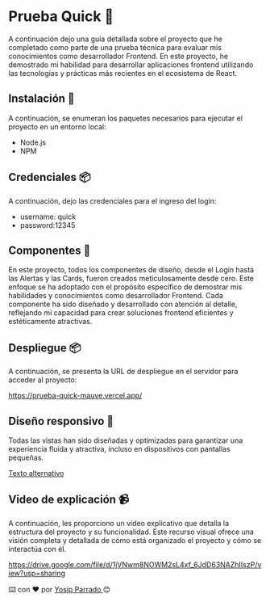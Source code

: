 # Prueba Quick 🧩

 A continuación dejo una guía detallada sobre el proyecto que he completado como parte de una prueba técnica para evaluar mis conocimientos como desarrollador Frontend. En este proyecto, he demostrado mi habilidad para desarrollar aplicaciones frontend utilizando las tecnologías y prácticas más recientes en el ecosistema de React.
 
 
## Instalación 🔧
A continuación, se enumeran los paquetes necesarios para ejecutar el proyecto en un entorno local:

- Node.js
- NPM

 
 
## Credenciales 📦 
A continuación, dejo las credenciales para el ingreso del login:

- username: quick
- password:12345


## Componentes 🚀

En este proyecto, todos los componentes de diseño, desde el Login hasta las Alertas y las Cards, fueron creados meticulosamente desde cero. Este enfoque se ha adoptado con el propósito específico de demostrar mis habilidades y conocimientos como desarrollador Frontend. Cada componente ha sido diseñado y desarrollado con atención al detalle, reflejando mi capacidad para crear soluciones frontend eficientes y estéticamente atractivas.


## Despliegue 📦 
A continuación, se presenta la URL de despliegue en el servidor para acceder al proyecto:

https://prueba-quick-mauve.vercel.app/


## Diseño responsivo 🎨

Todas las vistas han sido diseñadas y optimizadas para garantizar una experiencia fluida y atractiva, incluso en dispositivos con pantallas pequeñas.


[Texto alternativo](https://busca-libre.s3.us-east-1.amazonaws.com/responsive.png?response-content-disposition=inline&X-Amz-Security-Token=IQoJb3JpZ2luX2VjEIz%2F%2F%2F%2F%2F%2F%2F%2F%2F%2FwEaCXVzLWVhc3QtMSJHMEUCIQDQnfbjdDRYHZ6UgWQlDLqVpfBGDMkPRgOvpln%2Fr%2FB6dgIgDgsowOafKYGHSaQhxB65mNxElzjiqf0x93yIqyOUMYAq7QII9f%2F%2F%2F%2F%2F%2F%2F%2F%2F%2FARAAGgwzMzk3MTMxOTEyODkiDEOYxGbq7Daz6kSNxSrBAglOvPHZCnWflw3snpqa3ZgPh8uk5YPgItf0y9P17%2BS53u0gW08TJp9jzsyxy3IFIXu%2FlSUhXHgpjbcSjTkkRF4HVoqgIcmn3oH8bu%2FIJMgVtQiw4SGqzbeH3fbB4lKDApIVw3j5XfcYksPQa1xIVyNunlBpa%2B%2FgxwFNz0jQuCHe1RduLBdYzrGFLA%2BxfXGpsiWlOKsV5KHHjN6wPnDw1f31gSHt7iD86RCR0UnPQaEXuA4PCKCc1meCnJInUzOQHQVxF0JY%2Fc2NoCf0K926sa4USTbA1kaN9PfbuuwGeEaY%2F3n%2Bu2Y8QHG53k%2FP8HUBbqGvTbsxMjJvu3CHTMgrS1k8DlDqPjBXWR9wsr%2F80w6az3nZdbTR1Wa3%2BW5cl9TiL3o3LmSR8wm88j1p2RwfIFqOxPZSwZijGambgFsnM0Xf9zD0jqSyBjqzAroqQbjY9dN5J3liMlpvuTzhQx7PMG9kPFEk%2Fa8omQgRb5u63YzVjQT57oU0rWI7qbwG63VR81fY2hx8CT9KshnnB6MvikAeZjX%2Bzv9pwmgY8vOJ6%2BK1kSym0tXnYt8DrMqvSaFrX4apfJn0E4IMuSh7hV7EALRrRHE4qRiuf541mbEjAeVSbFRfyW18cQTyRRc5%2BAhZwMx81g33VcblNCt6Pv3v0n2%2BTItxf2BxwFlwLC0mApSU1Hr9ioTcmSbAaghu1yO1sLRncu7jzxSb0Z1pXi%2BzO3M6p9DpguLpCOMWUEjbrjMJIVaE3p17uxDy7q4TmuoSIzjQW0Auin2O%2Fb%2F12d5q82ZDCCKySfsKfmc75BM5eUa8qYzCBFgETebESXES8pC8VYqQ%2BD8TJt%2FQCumr7Sw%3D&X-Amz-Algorithm=AWS4-HMAC-SHA256&X-Amz-Date=20240518T195500Z&X-Amz-SignedHeaders=host&X-Amz-Expires=300&X-Amz-Credential=ASIAU6GD35V4ZYVFWUMD%2F20240518%2Fus-east-1%2Fs3%2Faws4_request&X-Amz-Signature=cb4b3658c48b436ef94eea8aca1b8eaa12f86c1c792cf15e318f48ca91a683df)






## Video de explicación  📹
A continuación, les proporciono un vídeo explicativo que detalla la estructura del proyecto y su funcionalidad. Este recurso visual ofrece una visión completa y detallada de cómo está organizado el proyecto y cómo se interactúa con él.

https://drive.google.com/file/d/1jVNwm8NOWM2sL4xf_6JdD63NAZhIIszP/view?usp=sharing








⌨️ con ❤️ por [Yosip Parrado ]( https://github.com/Yosipmikecolin)😊
